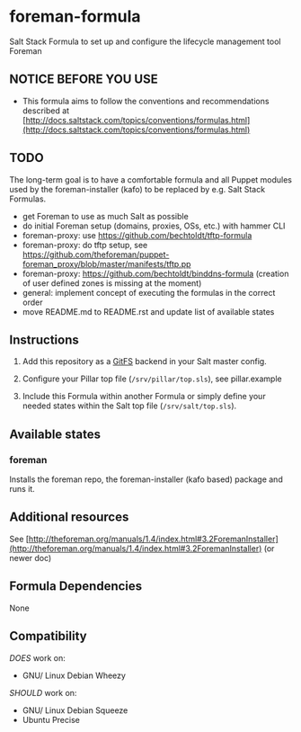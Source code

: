 # foreman-formula

Salt Stack Formula to set up and configure the lifecycle management tool Foreman

## NOTICE BEFORE YOU USE

* This formula aims to follow the conventions and recommendations described at [http://docs.saltstack.com/topics/conventions/formulas.html](http://docs.saltstack.com/topics/conventions/formulas.html)

## TODO

The long-term goal is to have a comfortable formula and all Puppet modules used by the foreman-installer (kafo) to be replaced by e.g. Salt Stack Formulas.

* get Foreman to use as much Salt as possible
* do initial Foreman setup (domains, proxies, OSs, etc.) with hammer CLI
* foreman-proxy: use https://github.com/bechtoldt/tftp-formula
* foreman-proxy: do tftp setup, see https://github.com/theforeman/puppet-foreman_proxy/blob/master/manifests/tftp.pp
* foreman-proxy: https://github.com/bechtoldt/binddns-formula (creation of user defined zones is missing at the moment)
* general: implement concept of executing the formulas in the correct order
* move README.md to README.rst and update list of available states

## Instructions

1. Add this repository as a [GitFS](http://docs.saltstack.com/topics/tutorials/gitfs.html) backend in your Salt master config.

2. Configure your Pillar top file (`/srv/pillar/top.sls`), see pillar.example

3. Include this Formula within another Formula or simply define your needed states within the Salt top file (`/srv/salt/top.sls`).

## Available states

### foreman

Installs the foreman repo, the foreman-installer (kafo based) package and runs it.

## Additional resources

See [http://theforeman.org/manuals/1.4/index.html#3.2ForemanInstaller](http://theforeman.org/manuals/1.4/index.html#3.2ForemanInstaller) (or newer doc)

## Formula Dependencies

None

## Compatibility

*DOES* work on:

* GNU/ Linux Debian Wheezy

*SHOULD* work on:

* GNU/ Linux Debian Squeeze
* Ubuntu Precise
